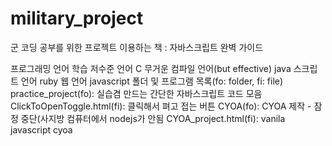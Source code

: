 # military_project
군  코딩 공부를 위한 프로젝트
이용하는 책 : 자바스크립트 완벽 가이드

프로그래밍 언어 학습
저수준 언어 C
무거운 컴파일 언어(but effective) java
스크립트 언어 ruby
웹 언어 javascript
폴더 및 프로그램 목록(fo: folder, fi: file)
practice_project(fo): 실습겸 만드는 간단한 자바스크립트 코드 모음
    ClickToOpenToggle.html(fi): 클릭해서 펴고 접는 버튼
CYOA(fo): CYOA 제작 - 잠정 중단(사지방 컴퓨터에서 nodejs가 안됨
    CYOA_project.html(fi): vanila javascript cyoa
